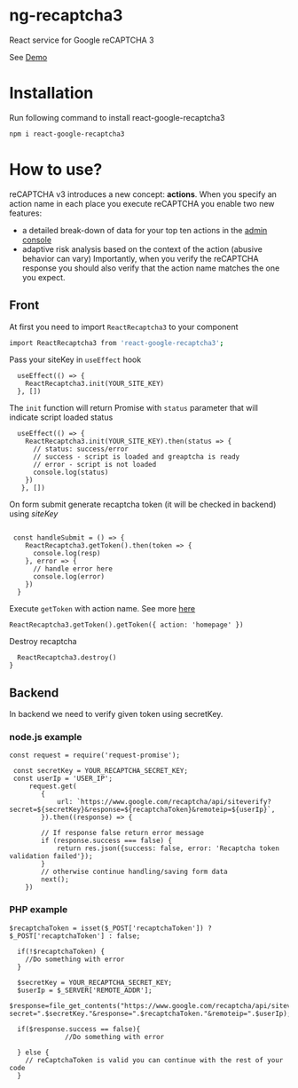 # ng-recaptcha3
React service for Google reCAPTCHA 3

See [Demo](https://stackblitz.com/edit/react-rdqqde?file=src/App.js)

# Installation

Run following command to install react-google-recaptcha3

```sh
npm i react-google-recaptcha3
```

# How to use?
reCAPTCHA v3 introduces a new concept: **actions**. When you specify an action name in each place you execute reCAPTCHA you enable two new features:

- a detailed break-down of data for your top ten actions in the [admin console](https://g.co/recaptcha/admin)
- adaptive risk analysis based on the context of the action (abusive behavior can vary)
Importantly, when you verify the reCAPTCHA response you should also verify that the action name matches the one you expect.

## Front
At first you need to import ```ReactRecaptcha3``` to your component

```sh
import ReactRecaptcha3 from 'react-google-recaptcha3';
```


Pass your siteKey in `useEffect` hook

```
  useEffect(() => {
    ReactRecaptcha3.init(YOUR_SITE_KEY)    
  }, [])
```

The `init` function will return Promise with `status` parameter that will indicate script loaded status
```
  useEffect(() => {   
    ReactRecaptcha3.init(YOUR_SITE_KEY).then(status => {
      // status: success/error
      // success - script is loaded and greaptcha is ready
      // error - script is not loaded
      console.log(status)
    })
   }, [])
```

On form submit generate recaptcha token (it will be checked in backend) using *siteKey*

```

 const handleSubmit = () => {
    ReactRecaptcha3.getToken().then(token => {
      console.log(resp)
    }, error => {
      // handle error here
      console.log(error)      
    })
  }
```

Execute `getToken` with action name. See more [here](https://developers.google.com/recaptcha/docs/v3#actions)
``` 
ReactRecaptcha3.getToken().getToken({ action: 'homepage' })
``` 

Destroy recaptcha 
```
  ReactRecaptcha3.destroy()
}
```

## Backend
In backend we need to verify given token using secretKey.
### node.js example
```
const request = require('request-promise');

 const secretKey = YOUR_RECAPTCHA_SECRET_KEY;
 const userIp = 'USER_IP';
     request.get(
        {
            url: `https://www.google.com/recaptcha/api/siteverify?secret=${secretKey}&response=${recaptchaToken}&remoteip=${userIp}`,
        }).then((response) => {

        // If response false return error message
        if (response.success === false) {
            return res.json({success: false, error: 'Recaptcha token validation failed'});
        }
        // otherwise continue handling/saving form data
        next();
    })
```

### PHP example
```
$recaptchaToken = isset($_POST['recaptchaToken']) ? $_POST['recaptchaToken'] : false;

  if(!$recaptchaToken) {
    //Do something with error
  }
  
  $secretKey = YOUR_RECAPTCHA_SECRET_KEY;
  $userIp = $_SERVER['REMOTE_ADDR'];
  $response=file_get_contents("https://www.google.com/recaptcha/api/siteverify?secret=".$secretKey."&response=".$recaptchaToken."&remoteip=".$userIp);
  
  if($response.success == false){
              //Do something with error
              
  } else {
    // reCaptchaToken is valid you can continue with the rest of your code
  }
```
